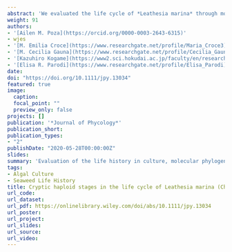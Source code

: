 ```yaml
---
abstract: 'We evaluated the life cycle of *Leathesia marina* through molecular analyses, culture studies, morphological observations and ploidy measurements. Macroscopic sporophytes were collected from two localities in Atlantic Patagonia and were cultured under long day (LD) and short day (SD) conditions. Molecular identification of the microscopic and macroscopic phases was performed through the *cox* 3 and *rbc* L genes and the phylogeny was assessed on the basis of single gene and concatenated data sets. Nuclear ploidy of each phase was estimated from the DNA contents of individual nuclei through epifluorescence microscopy and flow cytometry. Molecular results confirmed the identity of the Argentinian specimens as *L. marina* and revealed their conspecificity with *L. marina* from New Zealand, Germany and Japan. The sporophytic macrothalli (2n) released mitospores from plurilocular sporangia, which developed into globular microthalli (2n), morphologically similar to the sporophytes but not in size, constituting a generation of small diploid thalli, with a mean fluorescent nuclei cross‐sectional area of 3.21 ± 0.7 μm2. The unilocular sporangia released meiospores which developed two morphologically different types of microthalli: erect branched microthalli (n) with a nuclear area of 1.48 ± 0.07 µm2 that reproduces asexually, and prostrate branched microthalli (n) with a nuclear area of 1.24 ± 0.10 µm2 that reproduces sexually. The prostrate microthalli released gametes in LD conditions, which merged and produced macroscopic thalli with a nuclear cross‐sectional area of 3.45 ± 0.09 µm2. Flow cytometry confirmed that the erect and prostrate microthalli were haploid and that the globular microthalli and macrothalli were diploid.'
weight: 91
authors:
- '[Ailen M. Poza](https://orcid.org/0000-0003-2643-6315)'
- wjes
- '[M. Emilia Croce](https://www.researchgate.net/profile/Maria_Croce3)'
- '[M. Cecilia Gauna](https://www.researchgate.net/profile/Cecilia_Gauna)'
- '[Kazuhiro Kogame](https://www2.sci.hokudai.ac.jp/faculty/en/researcher/kazuhiro-kogame)'
- '[Elisa R. Parodi](https://www.researchgate.net/profile/Elisa_Parodi)'
date: 
doi: "https://doi.org/10.1111/jpy.13034"
featured: true
image:
  caption: 
  focal_point: ""
  preview_only: false
projects: []
publication: '*Journal of Phycology*'
publication_short: 
publication_types:
- "2"
publishDate: "2020-05-28T00:00:00Z"
slides: 
summary: 'Evaluation of the life history in culture, molecular phylogeny, & nuclear ploidy of the life cycle stages of *Leathesia marina*.'
tags:
- Algal Culture
- Seaweed Life History
title: Cryptic haploid stages in the life cycle of Leathesia marina (Chordariaceae, Phaeophyceae) under in vitro culture 
url_code:
url_dataset: 
url_pdf: https://onlinelibrary.wiley.com/doi/abs/10.1111/jpy.13034
url_poster:
url_project: 
url_slides: 
url_source: 
url_video: 
---
```




